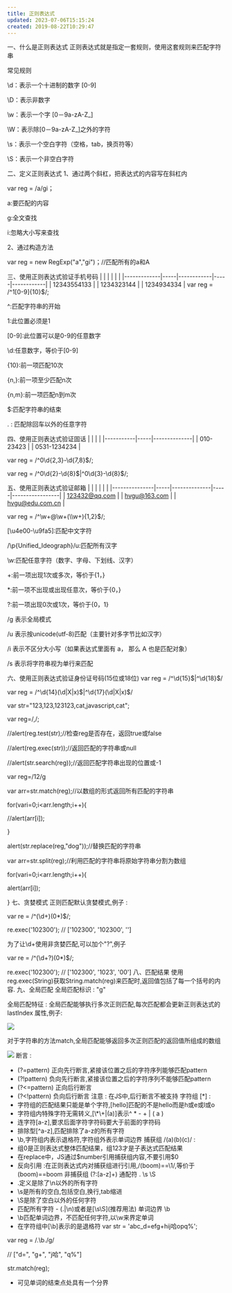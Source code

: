 ```yaml
---
title: 正则表达式
updated: 2023-07-06T15:15:24
created: 2019-08-22T10:29:47
---
```


一、什么是正则表达式
正则表达式就是指定一套规则，使用这套规则来匹配字符串

常见规则

\d：表示一个十进制的数字 \[0-9\]

\D：表示非数字

\w：表示一个字 \[0－9a-zA-Z\_\]

\W：表示除\[0－9a-zA-Z\_\]之外的字符

\s：表示一个空白字符（空格，tab，换页符等）

\S：表示一个非空白字符

二、定义正则表达式
1、通过两个斜杠，把表达式的内容写在斜杠内

var reg = /a/gi；

a:要匹配的内容

g:全文查找

i:忽略大小写来查找

2、通过构造方法

var reg = new RegExp("a","gi")；//匹配所有的a和A

三、使用正则表达式验证手机号码
|             |     |            |     |            |
|-------------|-----|------------|-----|------------|
| 12343554133 |    | 1234323144 |    | 1234934334 |
var reg = /^1\[0-9\]{10}\$/;

^:匹配字符串的开始

1:此位置必须是1

\[0-9\]:此位置可以是0-9的任意数字

\d:任意数字，等价于\[0-9\]

{10}:前一项匹配10次

{n,}:前一项至少匹配n次

{n,m}:前一项匹配n到m次

\$:匹配字符串的结束

. : 匹配除回车以外的任意字符

四、使用正则表达式验证固话
|           |     |              |
|-----------|-----|--------------|
| 010-23423 |    | 0531-1234234 |

var reg = /^0\d{2,3}-\d{7,8}\$/;

var reg = /^0\d{2}-\d{8}\$\|^0\d{3}-\d{8}\$/;

五、使用正则表达式验证邮箱
|               |     |              |     |                 |
|---------------|-----|--------------|-----|-----------------|
| 123432@qq.com |    | hvgu@163.com |    | hvgu@edu.com.cn |

var reg = /^\w+@\w+(\\\w+){1,2}\$/;

\[\u4e00-\u9fa5\]:匹配中文字符

/\p{Unified_Ideograph}/u:匹配所有汉字

\w:匹配任意字符（数字、字母、下划线、汉字）

+:前一项出现1次或多次，等价于{1，}

\*:前一项不出现或出现任意次，等价于{0，}

?:前一项出现0次或1次，等价于{0，1}

/g 表示全局模式

/u 表示按unicode(utf-8)匹配（主要针对多字节比如汉字）

/i 表示不区分大小写（如果表达式里面有 a， 那么 A 也是匹配对象）

/s 表示将字符串视为单行来匹配

六、使用正则表达式验证身份证号码(15位或18位)
var reg = /^\d{15}\$\|^\d{18}\$/

var reg = /^\d{14}(\d\|X\|x)\$\|^\d{17}(\d\|X\|x)\$/

var str="123,123,123123,cat,javascript,cat";

var reg=/,/;

//alert(reg.test(str);//检查reg是否存在，返回true或false

//alert(reg.exec(str));//返回匹配的字符串或null

//alert(str.search(reg));//返回匹配字符串出现的位置或-1

var reg=/12/g

var arr=str.match(reg);//以数组的形式返回所有匹配的字符串

for(vari=0;i\<arr.length;i++){

//alert(arr\[i\]);

}

alert(str.replace(reg,"dog"));//替换匹配的字符串

var arr=str.split(reg);//利用匹配的字符串将原始字符串分割为数组

for(vari=0;i\<arr.length;i++){

alert(arr\[i\]);

}
七、贪婪模式
正则匹配默认贪婪模式,例子 :

var re = /^(\d+)(0\*)\$/;

re.exec('102300'); // \['102300', '102300', ''\]

为了让\d+使用非贪婪匹配,可以加个"?",例子

var re = /^(\d+?)(0\*)\$/;

re.exec('102300'); // \['102300', '1023', '00'\]
八、匹配结果
使用reg.exec(String)获取String.match(reg)来匹配时,返回值包括了每一个括号的内容.
九、全局匹配
全局匹配标识 : "g"

全局匹配特征 : 全局匹配能够执行多次正则匹配,每次匹配都会更新正则表达式的lastIndex 属性,例子:

![](C:\Users\hvgub\AppData\Local\Temp\第一笔记本\pandoc/media/image1.png)

对于字符串的方法match,全局匹配能够返回多次正则匹配的返回值所组成的数组

![](C:\Users\hvgub\AppData\Local\Temp\第一笔记本\pandoc/media/image2.png)
断言 :
- (?=pattern) 正向先行断言,紧接该位置之后的字符序列能够匹配pattern
- (?!pattern) 负向先行断言,紧接该位置之后的字符序列不能够匹配pattern
- (?\<=pattern) 正向后行断言
- (?\<!pattern) 负向后行断言
注意 : 在JS中,后行断言不被支持
字符组 \[\*\] :　
- 字符组的匹配结果只能是单个字符,\[hello\]匹配的不是hello而是h或e或l或o
- 字符组内特殊字符无需转义,\[\\\*\\+\|(a)\]表示^ \* - + \| ( a )
- 连字符\[a-z\],要求后面字符字符码要大于前面的字符码
- 排除型\[^a-z\],匹配排除了a-z的所有字符
- \b,字符组内表示退格符,字符组外表示单词边界
捕获组 /(a)(b)(c)/ :
- 组0是正则表达式整体匹配结果，组123才是子表达式匹配结果
- 在replace中，JS通过\$number引用捕获组内容,不要引用\$0
- 反向引用 :在正则表达式内对捕获组进行引用,/(boom)==\1/,等价于(boom)==boom
非捕获组 (?:\[a-z\]+)
通配符 . \s \S
- .定义是除了\n以外的所有字符
- \s是所有的空白,包括空白,换行,tab缩进
- \S是除了空白以外的任何字符
- 匹配所有字符 - (.\|\n)或者是\[\s\S\](推荐用法)
单词边界 \b
- \b匹配单词边界，不匹配任何字符,以\w来界定单词
- 在字符组中\[\b\]表示的是退格符
var str = 'abc_d=efg+hij哈opq%';

var reg = /.\b./g/

// \["d=", "g+", "j哈", "q%"\]

str.match(reg);
- 可见单词的结束点处具有一个分界

